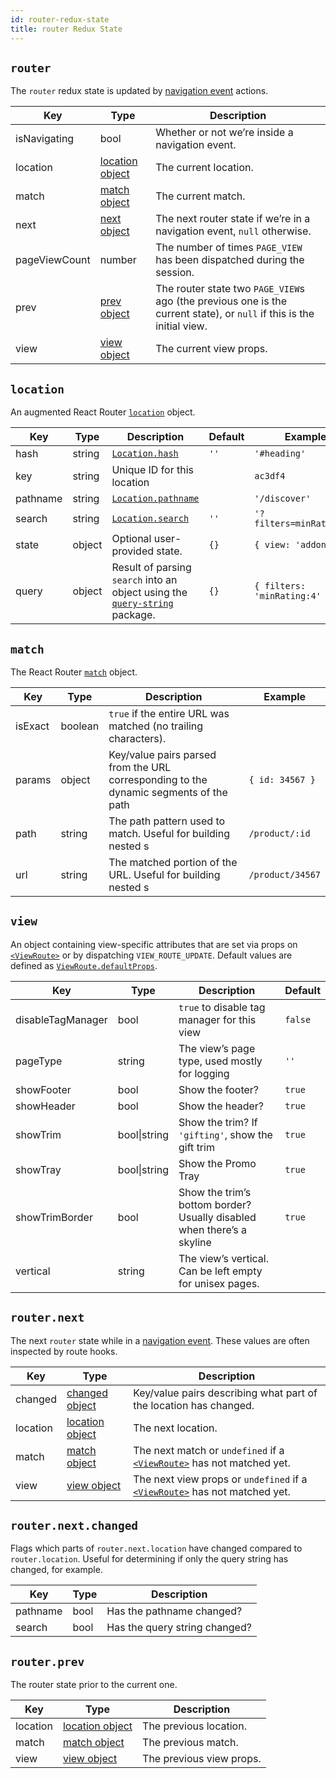 ```yaml
---
id: router-redux-state
title: router Redux State
---
```


## `router`

The `router` redux state is updated by [navigation event](guides/routing/the-navigation-event.md) actions.

Key|Type|Description
---|---|---
isNavigating|bool|Whether or not we’re inside a navigation event.
location|[location object](#location)|The current location.
match|[match object](#match)|The current match.
next|[next object](#routernext)|The next router state if we’re in a navigation event, `null` otherwise.
pageViewCount|number|The number of times `PAGE_VIEW` has been dispatched during the session.
prev|[prev object](#routerprev)|The router state two `PAGE_VIEW`s ago (the previous one is the current state), or `null` if this is the initial view.
view|[view object](#view)|The current view props.

## `location`

An augmented React Router [`location`](https://reacttraining.com/react-router/web/api/location) object.

Key|Type|Description|Default|Example
---|---|---|---|---
hash|string|[`Location.hash`](https://developer.mozilla.org/en-US/docs/Web/API/Location/hash)|`''`|`'#heading'`
key|string|Unique ID for this location||`ac3df4`
pathname|string|[`Location.pathname`](https://developer.mozilla.org/en-US/docs/Web/API/Location/pathname)||`'/discover'`
search|string|[`Location.search`](https://developer.mozilla.org/en-US/docs/Web/API/Location/search)|`''`|`'?filters=minRating:4'`
state|object|Optional user-provided state.|`{}`|`{ view: 'addons' }`
query|object|Result of parsing `search` into an object using the [`query-string`](https://github.com/sindresorhus/query-string) package.|`{}`|`{ filters: 'minRating:4' }`

## `match`

The React Router [`match`](https://reacttraining.com/react-router/web/api/match) object.

Key|Type|Description|Example
---|---|---|---
isExact|boolean|`true` if the entire URL was matched (no trailing characters).|
params|object|Key/value pairs parsed from the URL corresponding to the dynamic segments of the path|`{ id: 34567 }`
path|string|The path pattern used to match. Useful for building nested <Route>s|`/product/:id`
url|string|The matched portion of the URL. Useful for building nested <Link>s|`/product/34567`

## `view`

An object containing view-specific attributes that are set via props on [`<ViewRoute>`](components/view-route.md) or by dispatching `VIEW_ROUTE_UPDATE`. Default values are defined as [`ViewRoute.defaultProps`](components/view-route.md#gotcha-default-view-props).

Key|Type|Description|Default
---|---|---|---
disableTagManager|bool|`true` to disable tag manager for this view|`false`
pageType|string|The view’s page type, used mostly for logging|`''`
showFooter|bool|Show the footer?|`true`
showHeader|bool|Show the header?|`true`
showTrim|bool\|string|Show the trim? If `'gifting'`, show the gift trim|`true`
showTray|bool\|string|Show the Promo Tray|`true`
showTrimBorder|bool|Show the trim’s bottom border? Usually disabled when there’s a skyline|`true`
vertical|string|The view’s vertical. Can be left empty for unisex pages.|

## `router.next`

The next `router` state while in a [navigation event](guides/routing/the-navigation-event.md). These values are often inspected by route hooks.

Key|Type|Description
---|---|---
changed|[changed object](#routernextchanged)|Key/value pairs describing what part of the location has changed.
location|[location object](#location)|The next location.
match|[match object](#match)|The next match or `undefined` if a [`<ViewRoute>`](components/view-route.md) has not matched yet.
view|[view object](#view)|The next view props or `undefined` if a [`<ViewRoute>`](components/view-route.md) has not matched yet.

## `router.next.changed`

Flags which parts of `router.next.location` have changed compared to `router.location`. Useful for determining if only the query string has changed, for example.

Key|Type|Description
---|---|---
pathname|bool|Has the pathname changed?
search|bool|Has the query string changed?

## `router.prev`

The router state prior to the current one.

Key|Type|Description
---|---|---
location|[location object](#location)|The previous location.
match|[match object](#match)|The previous match.
view|[view object](#view)|The previous view props.
